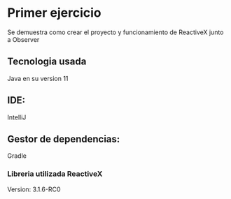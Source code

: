 # Primer ejercicio
Se demuestra como crear el proyecto y funcionamiento de ReactiveX junto a Observer

## Tecnologia usada
Java en su version 11

## IDE:
IntelliJ

## Gestor de dependencias:
Gradle

### Libreria utilizada ReactiveX
Version: 3.1.6-RC0
